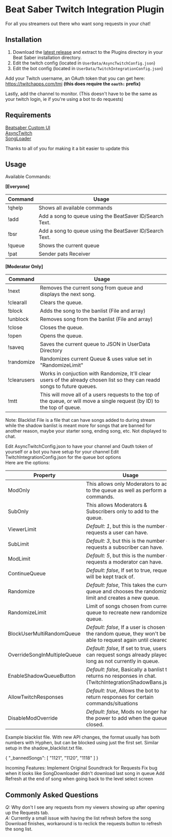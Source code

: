 # Beat Saber Twitch Integration Plugin
For all you streamers out there who want song requests in your chat!

## Installation
1. Download the [latest release](https://github.com/MrMoogles/Beat-Saber-Twitch-Integration/releases) and extract to the Plugins directory in your Beat Saber installation directory.
2. Edit the twitch config (located in `UserData/AsyncTwitchConfig.json`)  
3. Edit the bot config (located in `UserData/TwitchIntegrationConfig.json`) 

Add your Twitch username, an OAuth token that you can get here: https://twitchapps.com/tmi **(this does require the `oauth:` prefix)**  

Lastly, add the channel to monitor. (This doesn't have to be the same as your twitch login, ie if you're using a bot to do requests)

## Requirements
[Beatsaber Custom UI](https://github.com/brian91292/BeatSaber-CustomUI)   
[AsyncTwitch](https://github.com/Soliel/AsyncTwitch)  
[SongLoader](https://github.com/xyonico/BeatSaberSongLoader)  

Thanks to all of you for making it a bit easier to update this

## Usage
Available Commands:

**[Everyone]**  

| Command | Usage                                                                                                                                                         |
|--------------|---------------------------------------------------------------------------------------------------------------------------------------------------------------|
| !qhelp       | Shows all available commands                                                                                                                                  |
| !add <song>  | Add a song to queue using the BeatSaver ID/Search Text.                                                                                                       |
| !bsr <song>  | Add a song to queue using the BeatSaver ID/Search Text.                                                                                                       |
| !queue       | Shows the current queue                                                                                                                                       |
| !pat <name>  | Sender pats Receiver                                                                                                                                          |

**[Moderator Only]**  

| Command     | Usage                                                                                                                                |
|-------------|--------------------------------------------------------------------------------------------------------------------------------------|
| !next                 | Removes the current song from queue and displays the next   song.                                                          |
| !clearall             | Clears the queue.                                                                                                          |
| !block                | Adds the song to the banlist (File and array)                                                                              |
| !unblock <id>         | Removes song from the banlist (File and array)                                                                             |
| !close                | Closes the queue.                                                                                                          |
| !open                 | Opens the queue.                                                                                                           |
| !saveq                | Saves the current queue to JSON in UserData Directory                                                                      |
| !randomize            | Randomizes current Queue & uses value set in "RandomizeLimit"                                                              |
| !clearusers           | Works in conjuction with Randomize, It'll clear users of the already chosen list so they can readd songs to future queues. |
| !mtt <id or username> | This will move all of a users requests to the top of the queue, or will move a single request (by ID) to the top of queue. |

Note: Blacklist File is a file that can have songs added to during stream while the shadow banlist is meant more for songs that are banned for another reason, maybe your starter song, ending song, etc. Not displayed to chat.  

Edit AsyncTwitchConfig.json to have your channel and Oauth token of yourself or a bot you have setup for your channel
Edit TwitchIntegrationConfig.json for the queue bot options  
Here are the options:  

| Property                    | Usage                                                                                                          |
|-----------------------------|----------------------------------------------------------------------------------------------------------------|
| ModOnly                     | This allows only Moderators to add to the queue as well as perform any commands.                               |
| SubOnly                     | This allows Moderators & Subscribers only to add to the queue.                                                 |
| ViewerLimit                 | *Default: 1*, but this is the number of requests a user can have.               |
| SubLimit                    | *Default: 3*, but this is the number of requests a subscriber can have.         |
| ModLimit                    | *Default: 5*, but this is the number of requests a moderator can have.          |
| ContinueQueue               | *Default: false*, If set to true, requests will be kept track of.                                              |
| Randomize                   | *Default: false*, This takes the current queue and chooses the randomize limit and creates a new queue.        |
| RandomizeLimit              | Limit of songs chosen from current queue to recreate new randomized queue.                                     |
| BlockUserMultiRandomQueue   | *Default: false*, If a user is chosen for the random queue, they won't be able to request again until cleared. |
| OverrideSongInMultipleQueue | *Default: false*, If set to true, users can request songs already played as long as not currently in queue.    |
| EnableShadowQueueButton     | *Default: false*, Basically a banlist that returns no responses in chat. (TwitchIntegrationShadowBans.json)                                                |
| AllowTwitchResponses     | *Default: true*, Allows the bot to return responses for certain commands/situations                                       |
| DisableModOverride     | *Default: false*, Mods no longer have the power to add when the queue is closed. |

Example blacklist file. With new API changes, the format usually has both numbers with Hyphen, but can be blocked using just the first set.
Similar setup in the shadow_blacklist.txt file.

{
    "_bannedSongs": [
        "1121",
        "1120",
        "1118"
    ]
}

Incoming Features:
Implement Original Soundtrack for Requests
Fix bug when it looks like SongDownloader didn't download last song in queue
Add Refresh at the end of song when going back to the level select screen

## Commonly Asked Questions
*Q:* Why don't I see any requests from my viewers showing up after opening up the Requests tab.  
*A:* Currently a small issue with having the list refresh before the song Download finishes, workaround is to reclick the requests button to refresh the song list.
